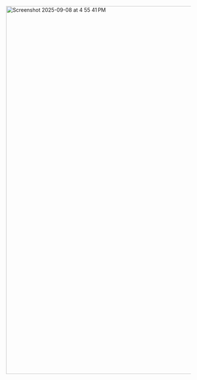 
<img width="1668" height="1004" alt="Screenshot 2025-09-08 at 4 55 41 PM" src="https://github.com/user-attachments/assets/41599532-abe2-4b90-9b05-880e28015733" />

